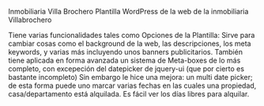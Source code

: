 Inmobiliaria Villa Brochero
Plantilla WordPress de la web de la inmobiliaria Villabrochero

Tiene varias funcionalidades tales como Opciones de la Plantilla:
Sirve para cambiar cosas como el background de la web, las descripciones, los meta keywords, y varias más incluyendo unos banners publicitarios.
También tiene aplicada en forma avanzada un sistema de Meta-boxes de lo más completo, con excepeción del datepicker de jquery-ui (que por cierto es bastante incompleto)
Sin embargo le hice una mejora: un multi date picker; de esta forma puede uno marcar varias fechas en las cuales una propiedad, casa/departamento está alquilada. Es fácil ver los días libres para alquilar.